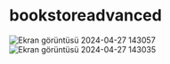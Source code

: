 
# bookstoreadvanced
![Ekran görüntüsü 2024-04-27 143057](https://github.com/mercansila03/bookstoreadvanced/assets/120477952/1572cbb9-e7b6-4db2-a07e-0ffe57fa2a89)
![Ekran görüntüsü 2024-04-27 143035](https://github.com/mercansila03/bookstoreadvanced/assets/120477952/47259695-dd57-4d31-9c80-04004302fada)
